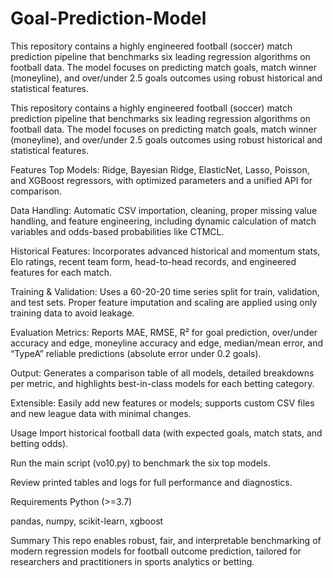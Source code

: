 # Goal-Prediction-Model
This repository contains a highly engineered football (soccer) match prediction pipeline that benchmarks six leading regression algorithms on football data. The model focuses on predicting match goals, match winner (moneyline), and over/under 2.5 goals outcomes using robust historical and statistical features.

This repository contains a highly engineered football (soccer) match prediction pipeline that benchmarks six leading regression algorithms on football data. The model focuses on predicting match goals, match winner (moneyline), and over/under 2.5 goals outcomes using robust historical and statistical features.

Features
Top Models: Ridge, Bayesian Ridge, ElasticNet, Lasso, Poisson, and XGBoost regressors, with optimized parameters and a unified API for comparison.

Data Handling: Automatic CSV importation, cleaning, proper missing value handling, and feature engineering, including dynamic calculation of match variables and odds-based probabilities like CTMCL.

Historical Features: Incorporates advanced historical and momentum stats, Elo ratings, recent team form, head-to-head records, and engineered features for each match.

Training & Validation: Uses a 60-20-20 time series split for train, validation, and test sets. Proper feature imputation and scaling are applied using only training data to avoid leakage.

Evaluation Metrics: Reports MAE, RMSE, R² for goal prediction, over/under accuracy and edge, moneyline accuracy and edge, median/mean error, and “TypeA” reliable predictions (absolute error under 0.2 goals).

Output: Generates a comparison table of all models, detailed breakdowns per metric, and highlights best-in-class models for each betting category.

Extensible: Easily add new features or models; supports custom CSV files and new league data with minimal changes.

Usage
Import historical football data (with expected goals, match stats, and betting odds).

Run the main script (vo10.py) to benchmark the six top models.

Review printed tables and logs for full performance and diagnostics.

Requirements
Python (>=3.7)

pandas, numpy, scikit-learn, xgboost

Summary
This repo enables robust, fair, and interpretable benchmarking of modern regression models for football outcome prediction, tailored for researchers and practitioners in sports analytics or betting.

